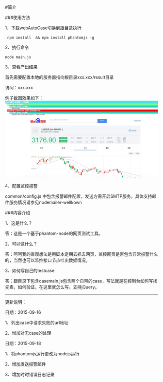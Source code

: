 #简介


###使用方法
  
1、下载webAutoCase切换到跟目录执行
  
     npm install  && npm install phantomjs -g

2、执行命令
   
    node main.js
 
3、查看产出结果

   首先需要配置本地的服务器指向根目录xxx.xxx/result目录
   
   访问：xxx.xxx
   
   例子截图效果如下：
   <img src="./tmp/snap1.png">
  
4、配置监控报警

  common/config.js 中包含报警邮件配置，发送方需开启SMTP服务，具体支持邮件服务情况请参见nodemailer-wellkown
   
   
   
###内容介绍

1、这是什么？

答：这是一个基于phantom-node的网页测试工具。

2、可以做什么？

答：呵呵我的直观想法是用脚本定期去抓去网页，监控网页是否包含异常报警什么的，当然也可以监控接口节点吐出数据情况。

3、如何写自己的testcase

答：跟目录下包含casemain.js包含两个自带的case，写法就是在控制台如何写找元素，如何验证，在这里就怎么写。支持jQuery。


-----------------
更新说明：

  日期：2015-09-16
  
  1、列出case中请求失败的url地址

  2、增加对无case的处理
  
  日期：2015-09-18
  
  1、将phantomjs运行更改为nodejs运行

  2、增加发送报警邮件
  
  3、增加时时错误日志记录